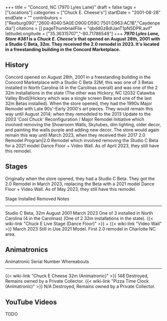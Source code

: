 +++
title = "Concord, NC (7970 Lyles Lane)"
draft = false
tags = ["Locations"]
categories = ["Chuck E. Cheese's"]
startDate = "2001-08-28"
endDate = ""
contributors = ["Rexburg090","2600:4040:5A0E:D900:D59C:7501:D963:AC1B","Caydenpedia"]
citations = []
pageThumbnailFile = "qbddGzBdIJanT1pNSDPR.avif"
latitudeLongitude = ["35.36315707","-80.71786548"]
+++
***7970 Lyles Lane, Store #381* is a *Chuck E. Cheese's* that opened on August 28th, 2001 with a Studio C Beta, 32m. They received the 2.0 remodel in 2023. It's located in a freestanding building in the Concord Marketplace.**

## History

Concord opened on August 28th, 2001 in a freestanding building in the Concord Marketplace with a Studio C Beta 32M, this was one of 3 Betas installed in North Carolina (4 in the Carolinas overall) and was one of the 2 32m installations in the state (The other was Hickory, NC (2032 Catawba Valley Blvd)|Hickory which was a single screen Beta and one of the last 32m Betas installed). When the store opened, they had the 1990s Major Remodel with Late 90s'-Early 2000's art pieces. They would remain this way until August 2014; when they remodeled to the 2013 Update to the 2003 'Cool Chuck' Reconfiguration / Major Remodel Initiative which involved removing the Showroom Walls, Skytubes, dim lighting, older decor, and painting the walls purple and adding new decor. The store would again remain this way until March 2023, when they received their 2017 2.0 Remodel Program|2.0 Remodel which involved removing the Studio C Beta for a 2021 model Dance Floor + Video Wall. As of April 2023, they still have this remodel.

## Stages

Originally when the store opened, they had a Studio C Beta. They got the 2.0 Remodel in March 2023, replacing the Beta with a 2021 model Dance Floor + Video Wall. As of May 2023, they still have this remodel.

  Stage                                                                                           Installed     Removed        Notes
  ----------------------------------------------------------------------------------------------- ------------- -------------- ------------------------------------------------------------------------------------------------------
  Studio C Beta, 32m                                                                              August 2001   March 2023     One of 3 installed in North Carolina (4 in the Carolinas) (One of 2 32m installations in the state).
  {{< wiki-link "Chuck E Live Stage (Dance Floor)" >}} + {{< wiki-link "Video Wall" >}}   March 2023    Still in Use   2021 Model. First 2.0 remodel in Charlotte NC area.

## Animatronics

  Animatronic                                                Serial Number   Whereabouts
  ---------------------------------------------------------- --------------- --------------------------------------------------
  {{< wiki-link "Chuck E Cheese 32m (Animatronic)" >}}   148             Destroyed, Remains owned by a Private Collector.
  {{< wiki-link "Pizza Time Clock (Animatronic)" >}}     N/A             Destroyed, Remains owned by a Private Collector.

## YouTube Videos

TODO
